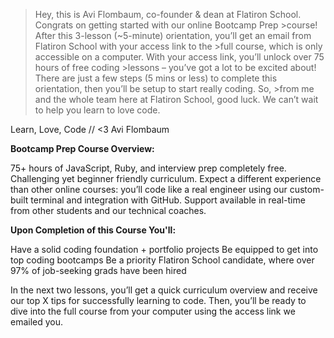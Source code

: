 >Hey, this is Avi Flombaum, co-founder & dean at Flatiron School. Congrats on getting started with our online Bootcamp Prep >course! After this 3-lesson (~5-minute) orientation, you’ll get an email from Flatiron School with your access link to the >full course, which is only accessible on a computer. With your access link, you’ll unlock over 75 hours of free coding >lessons – you’ve got a lot to be excited about! 
>There are just a few steps (5 mins or less) to complete this orientation, then you’ll be setup to start really coding. So, >from me and the whole team here at Flatiron School, good luck. We can’t wait to help you learn to love code. 

Learn, Love, Code // <3 
Avi Flombaum

**Bootcamp Prep Course Overview:** 

75+ hours of JavaScript, Ruby, and interview prep completely free. 
Challenging yet beginner friendly curriculum.
Expect a different experience than other online courses: you’ll code like a real engineer using our custom-built terminal and integration with GitHub.
Support available in real-time from other students and  our technical coaches.

**Upon Completion of this Course You'll:**

Have a solid coding foundation + portfolio projects
Be equipped to get into top coding bootcamps
Be a priority Flatiron School candidate, where over 97% of job-seeking grads have been hired

In the next two lessons, you’ll get a quick curriculum overview and receive our top X tips for successfully learning to code. Then, you’ll be ready to dive into the full course from your computer using the access link we emailed you. 

